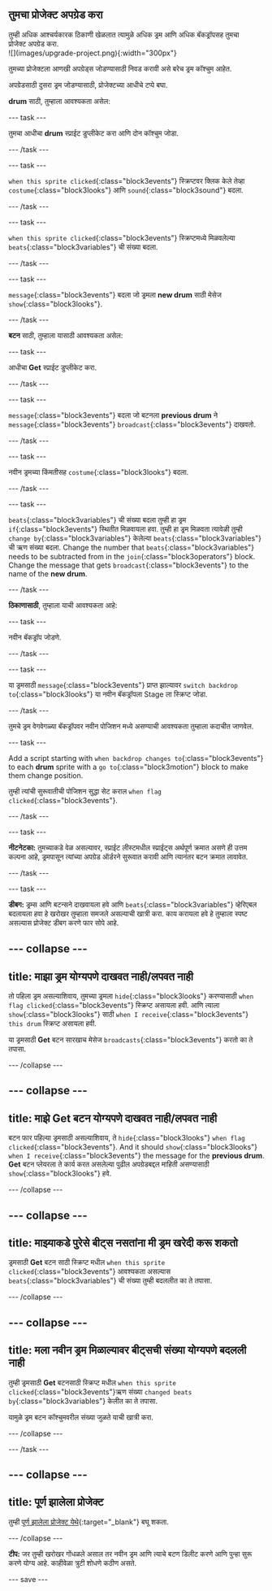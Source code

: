 ## तुमचा प्रोजेक्ट अपग्रेड करा

<div style="display: flex; flex-wrap: wrap">
<div style="flex-basis: 200px; flex-grow: 1; margin-right: 15px;">
तुम्ही अधिक आश्चर्यकारक ठिकाणी खेळलात त्यामुळे अधिक ड्रम आणि अधिक बॅकड्रॉपसह तुमचा प्रोजेक्ट अपग्रेड करा. 
</div>
<div>
![](images/upgrade-project.png){:width="300px"}
</div>
</div>

तुमच्या प्रोजेक्टला आणखी अपग्रेड्स जोडण्यासाठी निवड करावी असे बरेच ड्रम कॉश्चुम आहेत.

अपग्रेडसाठी दुसरा ड्रम जोडण्यासाठी, प्रोजेक्टच्या आधीचे टप्पे बघा.

**drum** साठी, तुम्हाला आवश्यकता असेल:

--- task ---

तुमचा आधीचा **drum** स्प्राईट डुप्लीकेट करा आणि दोन कॉश्चुम जोडा.

--- /task ---

--- task ---

`when this sprite clicked`{:class="block3events"} स्क्रिप्टवर क्लिक केले तेव्हा `costume`{:class="block3looks"} आणि `sound`{:class="block3sound"} बदला.

--- /task ---

--- task ---

`when this sprite clicked`{:class="block3events"} स्क्रिप्टमध्ये मिळवलेल्या `beats`{:class="block3variables"} ची संख्या बदला.

--- /task ---

--- task ---

`message`{:class="block3events"} बदला जो ड्रमला **new drum** साठी मेसेज `show`{:class="block3looks"}.

--- /task ---

**बटन** साठी, तुम्हाला यासाठी आवश्यकता असेल:

--- task ---

आधीचा **Get** स्प्राईट डुप्लीकेट करा.

--- /task ---

--- task ---

`message`{:class="block3events"} बदला जो बटनला **previous drum** ने `message`{:class="block3events"} `broadcast`{:class="block3events"} दाखवतो.

--- /task ---

--- task ---

नवीन ड्रमच्या किंमतीसह `costume`{:class="block3looks"} बदला.

--- /task ---

--- task ---

`beats`{:class="block3variables"} ची संख्या बदला तुम्ही हा ड्रम `if`{:class="block3events"} स्थितीत मिळवायला हवा. तुम्ही हा ड्रम मिळवता त्यावेळी तुम्ही `change by`{:class="block3variables"} केलेल्या `beats`{:class="block3variables"} ची ऋण संख्या बदला. Change the number that `beats`{:class="block3variables"} needs to be subtracted from in the `join`{:class="block3operators"} block. Change the message that gets `broadcast`{:class="block3events"} to the name of the **new drum**.

--- /task ---

**ठिकाणासाठी**, तुम्हाला याची आवश्यकता आहे:

--- task ---

नवीन बॅकड्रॉप जोडणे.

--- /task ---

--- task ---

या ड्रमसाठी `message`{:class="block3events"} प्राप्त झाल्यावर `switch backdrop to`{:class="block3looks"} या नवीन बॅकड्रॉपला Stage ला स्क्रिप्ट जोडा.

--- /task ---

तुमचे ड्रम वेगवेगळ्या बॅकड्रॉपवर नवीन पोजिशन मध्ये असण्याची आवश्यकता तुम्हाला कदाचीत जाणवेल.

--- task ---

Add a script starting with `when backdrop changes to`{:class="block3events"} to each **drum** sprite with a `go to`{:class="block3motion"} block to make them change position.

तुम्ही त्यांची सुरूवातीची पोजिशन सुद्धा सेट कराल `when flag clicked`{:class="block3events"}.

--- /task ---

--- task ---

**नीटनेटका:** तुमच्याकडे वेळ असल्यावर, स्प्राईट लीस्टमधील स्प्राईट्स अर्थपूर्ण क्रमात असणे ही उत्तम कल्पना आहे, ड्रमपासून त्यांच्या अपग्रेड ऑर्डरने सुरूवात करावी आणि त्यानंतर बटन क्रमात लावावेत.

--- /task ---

--- task ---

**डीबग:** ड्रम्स आणि बटन्सने दाखवायला हवे आणि `beats`{:class="block3variables"} व्हेरिएबल बदलायला हवा हे खरोखर तुम्हाला समजले असल्याची खात्री करा. काय करायला हवे हे तुम्हाला स्पष्ट असल्यास प्रोजेक्ट डीबग करणे फार सोपे आहे.

--- collapse ---
---
title: माझा ड्रम योग्यपणे दाखवत नाही/लपवत नाही
---

तो पहिला ड्रम असल्याशिवाय, तुमच्या ड्रमला `hide`{:class="block3looks"} करण्यासाठी `when flag clicked`{:class="block3events"} स्क्रिप्ट असायला हवी. आणि त्याला `show`{:class="block3looks"} साठी `when I receive`{:class="block3events"} `this drum` स्क्रिप्ट असायला हवी.

या ड्रमसाठी **Get** बटन सारखाच मेसेज `broadcasts`{:class="block3events"} करतो का ते तपासा.


--- /collapse ---

--- collapse ---
---
title: माझे Get बटन योग्यपणे दाखवत नाही/लपवत नाही
---

बटन फार पहिल्या ड्रमसाठी असल्याशिवाय, ते `hide`{:class="block3looks"} `when flag clicked`{:class="block3events"}. And it should `show`{:class="block3looks"} `when I receive`{:class="block3events"} the message for the **previous drum**. **Get** बटन प्लेयरला ते कार्य करत असलेल्या पुढील अपग्रेडबद्दल माहिती असण्यासाठी `show`{:class="block3looks"} हवे.

--- /collapse ---

--- collapse ---
---
title: माझ्याकडे पुरेसे बीट्स नसतांना मी ड्रम खरेदी करू शकतो
---

ड्रमसाठी **Get** बटन साठी स्क्रिप्ट मधील `when this sprite clicked`{:class="block3events"} आवश्यकता असल्यास `beats`{:class="block3variables"} ची संख्या तुम्ही बदललीत का ते तपासा.

--- /collapse ---

--- collapse ---
---
title: मला नवीन ड्रम मिळाल्यावर बीट्सची संख्या योग्यपणे बदलली नाही
---

तुम्ही ड्रमसाठी **Get** बटनसाठी स्क्रिप्ट मधील `when this sprite clicked`{:class="block3events"}ऋण संख्या `changed beats by`{:class="block3variables"} केलीत का ते तपासा.

यामुळे ड्रम बटन कॉश्चुमवरील संख्या जुळते याची खात्री करा.

--- /collapse ---

--- /task ---

--- collapse ---
---
title: पूर्ण झालेला प्रोजेक्ट
---

तुम्ही [पूर्ण झालेला प्रोजेक्ट येथे](https://scratch.mit.edu/projects/522323676/){:target="_blank"} बघू शकता.

--- /collapse ---

**टीप:** जर तुम्ही खरोखर गोंधळले असाल तर नवीन ड्रम आणि त्याचे बटण डिलीट करणे आणि पुन्हा सुरू करणे योग्य आहे. काहीवेळा त्रुटी शोधणे कठीण असते.

--- save ---
